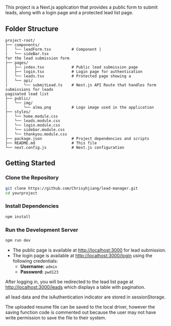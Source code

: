 #

This project is a Next.js application that provides a public form to submit leads, along with a login page and a protected lead list page.

## Folder Structure

```
project-root/
├── components/
│   └── leadForm.tsx         # Component |
|   └── sideBar.tsx
for the lead submission form
├── pages/
│   ├── index.tsx            # Public lead submission page
│   ├── login.tsx            # Login page for authentication
│   └── leads.tsx            # Protected page showing a
│   └── api/
|       └── submitLead.ts    # Next.js API Route that handles form submissions for leads
paginated lead list
├── public/
│   └── img/
│       └── alma.png         # Logo image used in the application
├── styles/
│   └── home.module.css
│   └── leads.module.css
│   └── login.module.css
│   └── sidebar.module.css
│   └── thankyou.module.css
├── package.json             # Project dependencies and scripts
├── README.md                # This file
└── next.config.js           # Next.js configuration
```

## Getting Started

### Clone the Repository

```bash
git clone https://github.com/Chrisyhjiang/lead-manager.git
cd yourproject
```

### Install Dependencies

```bash
npm install
```

### Run the Development Server

```bash
npm run dev
```

- The public page is available at [http://localhost:3000](http://localhost:3000) for lead submission.
- The login page is available at [http://localhost:3000/login](http://localhost:3000/login) using the following credentials:
  - **Username:** `admin`
  - **Password:** `pwd123`

After logging in, you will be redirected to the lead list page at [http://localhost:3000/leads](http://localhost:3000/leads) which displays a table with pagination.

all lead data and the isAuthentication indicator are stored in sessionStorage.

The uploaded resume file can be saved to the local driver, however the saving function code is commented out because the user may not have write permission to save the file to their system.

```

```

